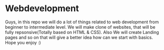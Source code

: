 # Webdevelopment
Guys, in this repo we will do a lot of things related to web development from beginner to intermediate level.
We will make clone of websites, that will be fully repsonsive(Totally based on HTML & CSS).
Also We will create Landing pages and so on that will give a better idea how can we start with basics.
Hope you enjoy :)
